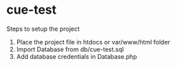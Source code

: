 # cue-test

Steps to setup the project 

1. Place the project file in htdocs or var/www/html folder
2.  Import Database from db/cue-test.sql
3.  Add database credentials in Database.php
